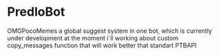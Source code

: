 # PredloBot
OMGPocoMemes
a global suggest system in one bot, which is currently under development
at the moment i`ll working about custom copy_messages function that will work better that standart PTBAPI
